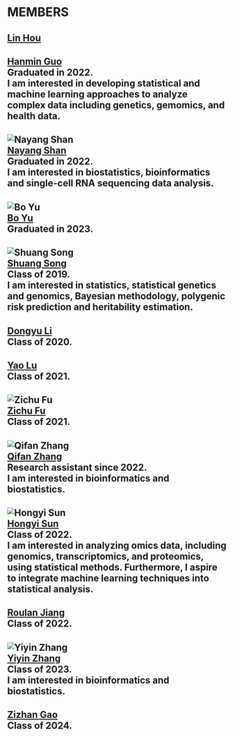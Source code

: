 # MEMBERS
[Lin Hou](https://github.com/houlresearch/Tests/blob/main/LIN%20HOU.md)
---
[Hanmin Guo](https://github.com/houlresearch/Tests/blob/main/HANMIN%20GUO.md)  
Graduated in 2022.  
I am interested in developing statistical and machine learning approaches to analyze complex data including genetics, gemomics, and health data.  
---
![Nayang Shan](https://raw.githubusercontent.com/houlresearch/Tests/main/shannayang.jpg)  
[Nayang Shan](https://github.com/houlresearch/Tests/blob/main/NAYANG%20SHAN.md)  
Graduated in 2022.  
I am interested in biostatistics, bioinformatics and single-cell RNA sequencing data analysis.  
---
![Bo Yu](https://raw.githubusercontent.com/houlresearch/Tests/main/yubo.jpg)  
[Bo Yu](https://github.com/houlresearch/Tests/blob/main/BO%20YU.md)  
Graduated in 2023.
---
![Shuang Song](https://raw.githubusercontent.com/houlresearch/Tests/main/songshuang.jpg)  
[Shuang Song](https://github.com/houlresearch/MEMBERS/blob/main/SHUANG%20SONG.md)  
Class of 2019.  
I am interested in statistics, statistical genetics and genomics, Bayesian methodology, polygenic risk prediction and heritability estimation.  
---
[Dongyu Li](https://github.com/houlresearch/MEMBERS/blob/main/DONGYU%20LI.md)  
Class of 2020.  
---
[Yao Lu](https://github.com/houlresearch/MEMBERS/blob/main/YAO%20LU.md)  
Class of 2021.  
---
![Zichu Fu](https://raw.githubusercontent.com/houlresearch/Tests/main/fuzichu.jpg)  
[Zichu Fu](https://github.com/houlresearch/MEMBERS/blob/main/ZICHU%20FU.md)  
Class of 2021.  
---
![Qifan Zhang](https://raw.githubusercontent.com/houlresearch/Tests/main/zhangqifan.jpg)  
[Qifan Zhang](https://github.com/houlresearch/MEMBERS/blob/main/QIFAN%20ZHANG.md)  
Research assistant since 2022.  
I am interested in bioinformatics and biostatistics.  
---
![Hongyi Sun](https://raw.githubusercontent.com/houlresearch/Tests/main/sunhongyi.png)  
[Hongyi Sun](https://github.com/houlresearch/MEMBERS/blob/main/HONGYI%20SUN.md)  
Class of 2022.  
I am interested in analyzing omics data, including genomics, transcriptomics, and proteomics, using statistical methods. Furthermore, I aspire to integrate machine learning techniques into statistical analysis.  
---
[Roulan Jiang](https://github.com/houlresearch/MEMBERS/blob/main/ROULAN%20JIANG.md)  
Class of 2022.  
---
![Yiyin Zhang](https://raw.githubusercontent.com/houlresearch/Tests/main/zhangyiyin.jpg)  
[Yiyin Zhang](https://github.com/houlresearch/MEMBERS/blob/main/YIYIN%20ZHANG.md)  
Class of 2023.  
I am interested in bioinformatics and biostatistics.  
---
[Zizhan Gao](https://github.com/houlresearch/MEMBERS/blob/main/ZIZHAN%20GAO.md)  
Class of 2024.  
---
